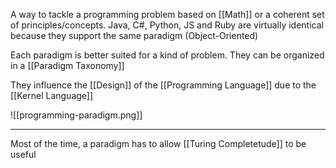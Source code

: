 A way to tackle a programming problem based on [[Math]] or a coherent set of principles/concepts. Java, C#, Python, JS and Ruby are virtually identical because they support the same paradigm (Object-Oriented) 

Each paradigm is better suited for a kind of problem. They can be organized in a [[Paradigm Taxonomy]]

They influence the [[Design]] of the [[Programming Language]] due to the [[Kernel Language]]

![[programming-paradigm.png]]

---

Most of the time, a paradigm has to allow [[Turing Completetude]] to be useful